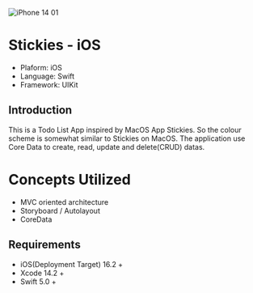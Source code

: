 ![iPhone 14 01](https://github.com/dodiforth/Stickies/assets/50798761/4317b007-141c-41e5-b612-0d9162274c9d)

# Stickies - iOS

- Plaform: iOS
- Language: Swift
- Framework: UIKit

## Introduction

This is a Todo List App inspired by MacOS App Stickies.
So the colour scheme is somewhat similar to Stickies on MacOS.
The application use Core Data to create, read, update and delete(CRUD) datas.

# Concepts Utilized

- MVC oriented architecture
- Storyboard / Autolayout
- CoreData

## Requirements

- iOS(Deployment Target) 16.2 +
- Xcode 14.2 +
- Swift 5.0 +
